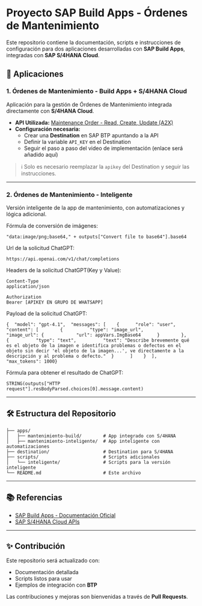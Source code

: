 # Proyecto SAP Build Apps - Órdenes de Mantenimiento

Este repositorio contiene la documentación, scripts e instrucciones de configuración para dos aplicaciones desarrolladas con **SAP Build Apps**, integradas con **SAP S/4HANA Cloud**.

## 📱 Aplicaciones

### 1. Órdenes de Mantenimiento - Build Apps + S/4HANA Cloud
Aplicación para la gestión de Órdenes de Mantenimiento integrada directamente con **S/4HANA Cloud**.

- **API Utilizada:** [Maintenance Order - Read, Create, Update (A2X)](https://api.sap.com/api/CE_API_MAINTENANCEORDER_0002/overview)  
- **Configuración necesaria:**
  - Crear una **Destination** en SAP BTP apuntando a la API
  - Definir la variable `API_KEY` en el Destination
  - Seguir el paso a paso del video de implementación (enlace será añadido aquí)

> ℹ️ Solo es necesario reemplazar la `apikey` del Destination y seguir las instrucciones.

---

### 2. Órdenes de Mantenimiento - Inteligente
Versión inteligente de la app de mantenimiento, con automatizaciones y lógica adicional.  

Fórmula de conversión de imágenes:
```
"data:image/png;base64," + outputs["Convert file to base64"].base64
```

Url de la solicitud ChatGPT:
```
https://api.openai.com/v1/chat/completions
```

Headers de la solicitud ChatGPT(Key y Value):
```
Content-Type
application/json

Authorization
Bearer [APIKEY EN GRUPO DE WHATSAPP]
```

Payload de la solicitud ChatGPT:
```
{  "model": "gpt-4.1",  "messages": [    {      "role": "user",      "content": [        {          "type": "image_url",          "image_url": {            "url": appVars.ImgBase64      }        },        {          "type": "text",          "text": "Describe brevemente qué es el objeto de la imagen e identifica problemas o defectos en el objeto sin decir 'el objeto de la imagen...', ve directamente a la descripción y al problema o defecto."  }      ]    }  ],  "max_tokens": 1000}
```

Fórmula para obtener el resultado de ChatGPT:
```
STRING(outputs["HTTP request"].resBodyParsed.choices[0].message.content)
```

---

## 🛠 Estructura del Repositorio
```
├── apps/
│   ├── mantenimiento-build/        # App integrado con S/4HANA
│   ├── mantenimiento-inteligente/  # App inteligente con automatizaciones
├── destination/                    # Destination para S/4HANA
├── scripts/                        # Scripts adicionales
│   └── inteligente/                # Scripts para la versión inteligente
└── README.md                       # Este archivo
```

---


## 📚 Referencias
- [SAP Build Apps - Documentación Oficial](https://help.sap.com/docs/build-apps)
- [SAP S/4HANA Cloud APIs](https://api.sap.com)

---

## ✨ Contribución
Este repositorio será actualizado con:
- Documentación detallada
- Scripts listos para usar
- Ejemplos de integración con **BTP**

Las contribuciones y mejoras son bienvenidas a través de **Pull Requests**.
